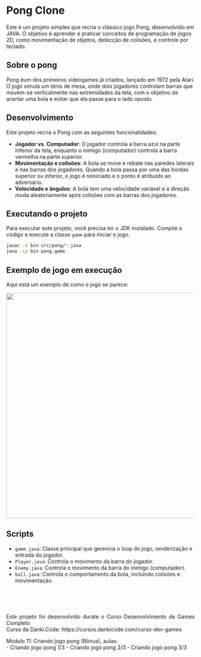 # Pong Clone
Este é um projeto simples que recria o clássico jogo Pong, desenvolvido em JAVA. O objetivo é aprender e praticar conceitos de programação de jogos 2D, como movimentação de objetos, detecção de colisões, e controle por teclado.

## Sobre o pong
Pong éum dos primeiros videogames já criados, lançado em 1972 pela Atari. O jogo simula um tênis de mesa, onde dois jogadores controlam barras que movem-se verticalmente nas extremidades da tela, com o objetivo de acertar uma bola e evitar que ela passe para o lado oposto.

## Desenvolvimento
Este projeto recria o Pong com as seguintes funcionalidades:
  - **Jogador vs. Computador**: O jogador controla a barra azul na parte inferior da tela, enquanto o inimigo (computador) controla a barra vermelha na parte superior.
  - **Movimentação e colisões**: A bola se move e rebate nas paredes laterais e nas barras dos jogadores. Quando a bola passa por uma das bordas superior ou inferior, o jogo é reiniciado e o ponto é atribuído ao adversário.
  - **Velocidade e ângulos**: A bola tem uma velocidade variável e a direção muda aleatoriamente após colisões com as barras dos jogadores.

## Executando o projeto
Para executar este projeto, você precisa ter o JDK instalado. Compile o código e execute a classe `game` para iniciar o jogo.

```bash
javac -d bin src/pong/*.java
java -cp bin pong.game
```

## Exemplo de jogo em execução

Aqui está um exemplo de como o jogo se parece:
  <p align="center">
    <img width="600" src = "README-INF/GIFs/PONG.gif">
  </p>

## Scripts

- `game.java`: Classe principal que gerencia o loop do jogo, renderização e entrada do jogador.
- `Player.java`: Controla o movimento da barra do jogador.
- `Enemy.java`: Controla o movimento da barra do inimigo (computador).
- `ball.java`: Controla o comportamento da bola, incluindo colisões e movimentação.

<br><br><br>
<p align="justify">
  Este projeto foi desenvolvido durate o Curso Desenvolvimento de Games Completo <br>
  Curso da Danki.Code: https://cursos.dankicode.com/curso-dev-games
</p>
Módulo 11: Criando jogo pong (Bônus), aulas:<br>
  - Criando jogo pong 1/3
  - Criando jogo pong 2/3
  - Criando jogo pong 3/3